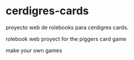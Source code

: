 # cerdigres-cards
proyecto web de rolebooks para cerdigres cards. 

rolebook web proyect for the piggers card game

make your own games
